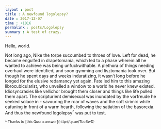 ```yaml
---
layout : post
title : A newfound logolepsy?
date : 2017-12-07
time : +1816
permalink : posts/Logolepsy
summary : A test of crazy.
---
```


Hello, world. <br>

Not long ago, Nike the torpe succumbed to throes of love. Left for dead, he became engulfed in drapetomania, which led to a phase wherein all he wanted to achieve was being unfuckwithable. A plethora of things needing overhaul were identified, and soon gymming and lisztomania took over. But though he spent days and weeks induratizing, it wasn’t long before he longed for the elusive redamancy yet again. Fate led him to this amazing librocubicularist, who unveiled a window to a world he never knew existed. Idiosyncrasies like vellichor brought them closer and things like life pulled them apart. The scripturient demisexual was inundated by the vorfreude he seeked solace in - savouring the roar of waves and the soft sirimiri while cafuning in front of a warm hearth, following the satiation of the basorexia. And thus the newfound logolepsy<sup>^</sup> was put to test.

<sub>
^ Thanks to [this Quora answer](http://qr.ae/Tbc6wD)
</sub>


